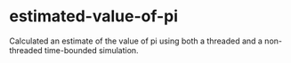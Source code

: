 # estimated-value-of-pi
Calculated an estimate of the value of pi using both a threaded and a non-threaded time-bounded simulation.
